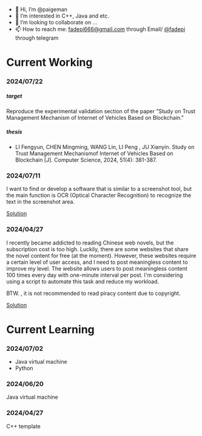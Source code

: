 - 👋 Hi, I’m @paigeman
- 👀 I’m interested in C++, Java and etc.
- 💞️ I’m looking to collaborate on ...
- 📫 How to reach me: fadepi666@gmail.com through Email/ [@fadepi](https://t.me/fadepi) through telegram

# Current Working

### 2024/07/22

##### target

Reproduce the experimental validation section of the paper "Study on Trust Management Mechanism of Internet of Vehicles Based on Blockchain."

##### thesis

* LI Fengyun, CHEN Mingming, WANG Lin, LI Peng , JU Xianyin. Study on Trust Management Mechanismof Internet of Vehicles Based on Blockchain [J]. Computer Science, 2024, 51(4): 381-387.


### 2024/07/11

I want to find or develop a software that is similar to a screenshot tool, but the main function is OCR (Optical Character Recognition) to recognize the text in the screenshot area.

[Solution](https://github.com/users/paigeman/projects/2?pane=issue&itemId=68983149)

### 2024/04/27

I recently became addicted to reading Chinese web novels, but the subscription cost is too high. Luckily, there are some websites that share the novel content for free (at the moment). However, these websites require a certain level of user access, and I need to post meaningless content to improve my level. The website allows users to post meaningless content 100 times every day with one-minute interval per post. I'm considering using a script to automate this task and reduce my workload.

BTW. , it is not recommended to read piracy content due to copyright.

[Solution](https://github.com/paigeman/scripts/tree/main/jietiandi)

# Current Learning

### 2024/07/02

- Java virtual machine
- Python

### 2024/06/20

Java virtual machine

### 2024/04/27

C++ template

<!---
paigeman/paigeman is a ✨ special ✨ repository because its `README.md` (this file) appears on your GitHub profile.
You can click the Preview link to take a look at your changes.
--->
